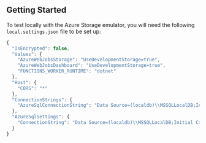 
## Getting Started

To test locally with the Azure Storage emulator, you will need the following `local.settings.json` file to be set up:

```js
{
  "IsEncrypted": false,
  "Values": {
    "AzureWebJobsStorage": "UseDevelopmentStorage=true",
    "AzureWebJobsDashboard": "UseDevelopmentStorage=true",
    "FUNCTIONS_WORKER_RUNTIME": "dotnet"
  },
  "Host": {
    "CORS": "*"
  },
  "ConnectionStrings": {
    "AzureSqlConnectionString": "Data Source=(localdb)\\MSSQLLocalDB;Initial Catalog=FinnkinoMovies;Integrated Security=True;"
  },
  "AzureSqlSettings": {
    "ConnectionString": "Data Source=(localdb)\\MSSQLLocalDB;Initial Catalog=FinnkinoMovies;Integrated Security=True;"
  } 
}
```
